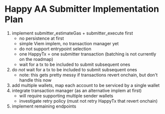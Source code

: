 # Happy AA Submitter Implementation Plan

1. implement submitter_estimateGas + submitter_execute first
    - no persistence at first
    - simple Viem implem, no transaction manager yet
    - do not support entrypoint selection
    - one HappyTx = one submitter transaction (batching is not currently on the roadmap)
    - wait for a tx to be included to submit subsequent ones
2. do *not* wait for a tx to be included to submit subsequent ones
    - note: this gets pretty messy if transactions revert onchain, but don't handle this now
3. add multiple wallets, map each account to be serviced by a single wallet
4. integrate transaction manager (as an alternative implem at first)
   - will require supporting multiple sender wallets
   - investigate retry policy (must not retry HappyTx that revert onchain)
5. implement remaining endpoints